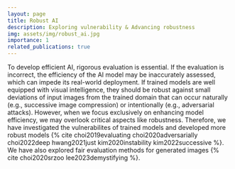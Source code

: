 ```yaml
---
layout: page
title: Robust AI
description: Exploring vulnerability & Advancing robustness
img: assets/img/robust_ai.jpg
importance: 1
related_publications: true
---
```


To develop efficient AI, rigorous evaluation is essential. If the evaluation is incorrect, the efficiency of the AI model may be inaccurately assessed, which can impede its real-world deployment. If trained models are well equipped with visual intelligence, they should be robust against small deviations of input images from the trained domain that can occur naturally (e.g., successive image compression) or intentionally (e.g., adversarial attacks). However, when we focus exclusively on enhancing model efficiency, we may overlook critical aspects like robustness. Therefore, we have investigated the vulnerabilites of trained models and developed more robust models {% cite choi2019evaluating choi2020adversarially choi2022deep hwang2021just kim2020instability kim2022successive %}. We have also explored fair evaluation methods for generated images {% cite choi2020srzoo lee2023demystifying %}. 